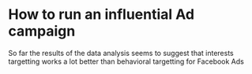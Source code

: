 # How to run an influential Ad campaign
So far the results of the data analysis seems to suggest that interests targetting works a lot better than behavioral targetting for Facebook Ads

